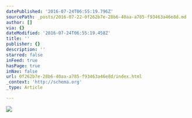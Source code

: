```yaml
---
datePublished: '2016-07-24T06:55:19.796Z'
sourcePath: _posts/2016-07-22-0f262b7e-28b6-40aa-a785-f93463a46e8d.md
author: []
via: {}
dateModified: '2016-07-24T06:55:19.458Z'
title: ''
publisher: {}
description: ''
starred: false
inFeed: true
hasPage: true
inNav: false
url: 0f262b7e-28b6-40aa-a785-f93463a46e8d/index.html
_context: 'http://schema.org'
_type: Article

---
```

![](https://the-grid-user-content.s3-us-west-2.amazonaws.com/3464a153-aaa6-4ccb-b86a-e3e8cca4cabe.jpg)